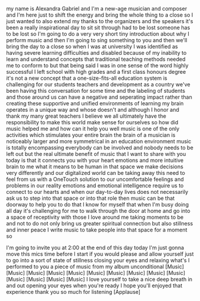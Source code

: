 
my name is Alexandra Gabriel and I&#39;m a
new-age musician and composer and I&#39;m
here just to shift the energy and bring
the whole thing to a close so I just
wanted to also extend my thanks to the
organizers and the speakers it&#39;s been a
really inspirational day to sit sit
through had to be lost
someone has to be lost so I&#39;m going to
do a very very short tiny introduction
about why I perform music and then I&#39;m
going to sing something to you and then
we&#39;ll bring the day to a close so when I
was at university I was identified as
having severe learning difficulties and
disabled because of my inability to
learn and understand concepts that
traditional teaching methods needed me
to conform to but that being said I was
in one sense of the word highly
successful I left school with high
grades and a first class honours degree
it&#39;s not a new concept that a
one-size-fits-all education system is
challenging for our students teachers
and development as a country we&#39;ve been
having this conversation for some time
and the labeling of students and those
around us can have a negative and
seperating impact rather than creating
these supportive and unified
environments of learning my brain
operates in a unique way and whose
doesn&#39;t and although I honor and thank
my many great teachers I believe we all
ultimately have the responsibility to
make this world make sense for ourselves
so how did music helped me and how can
it help you well music is one of the
only activities which stimulates your
entire brain the brain of a musician is
noticeably larger and more symmetrical
in an education environment music is
totally encompassing everybody can be
involved and nobody needs to be left out
but the real ultimate benefit of music
that I want to share with you today is
that it connects you with your heart
emotions and more intuitive brain to me
what it means to be human
in that space we make decisions very
differently
and our digitalized world can be taking
away this need to feel from us with a
OneTouch solution to our uncomfortable
feelings and problems in our reality
emotions and emotional intelligence
require us to connect to our hearts and
when our day-to-day lives does not
necessarily ask us to step into that
space or into that role then music can
be that doorway to help you to do that
I know for myself that when I&#39;m busy
doing all day it&#39;s challenging for me to
walk through the door at home and go
into a space of receptivity with those I
love around me taking moments to be and
not to do not only bring us greater
spiritual connection but also stillness
and inner peace I write music to take
people into that space for a moment so

I&#39;m going to invite you at 2:00 at the
end of this day today I&#39;m just gonna
move this mics time before I start if
you would please and allow yourself just
to go into a sort of state of stillness
closing your eyes and relaxing what&#39;s I
performed to you a piece of music from
my album unconditional
[Music]
[Music]
[Music]
[Music]
[Music]
[Music]
[Music]
[Music]
[Music]
[Music]
[Music]
[Music]
[Music]
[Music]
I love yourself to take a nice deep
breath in and out
opening your eyes when you&#39;re ready I
hope you&#39;ll enjoyed that experience
thank you so much for listening
[Applause]

